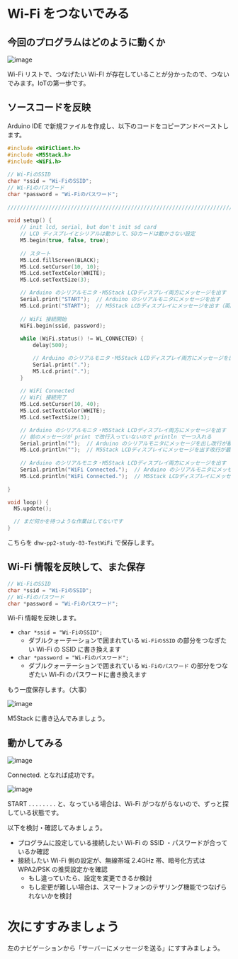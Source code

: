 # Wi-Fi をつないでみる

## 今回のプログラムはどのように動くか

![image](https://i.gyazo.com/255d8e3093f898093f0f8000b06b9182.png)

Wi-Fi リストで、つなげたい Wi-FI が存在していることが分かったので、つないでみます。IoTの第一歩です。

## ソースコードを反映

Arduino IDE で新規ファイルを作成し、以下のコードをコピーアンドペーストします。

```c
#include <WiFiClient.h>
#include <M5Stack.h>
#include <WiFi.h>
 
// Wi-FiのSSID
char *ssid = "Wi-FiのSSID";
// Wi-Fiのパスワード
char *password = "Wi-Fiのパスワード";
 
////////////////////////////////////////////////////////////////////////////////
   
void setup() {
    // init lcd, serial, but don't init sd card
    // LCD ディスプレイとシリアルは動かして、SDカードは動かさない設定
    M5.begin(true, false, true);
 
    // スタート
    M5.Lcd.fillScreen(BLACK);
    M5.Lcd.setCursor(10, 10);
    M5.Lcd.setTextColor(WHITE);
    M5.Lcd.setTextSize(3);

    // Arduino のシリアルモニタ・M5Stack LCDディスプレイ両方にメッセージを出す
    Serial.print("START");  // Arduino のシリアルモニタにメッセージを出す
    M5.Lcd.print("START");  // M5Stack LCDディスプレイにメッセージを出す（英語のみ）
     
    // WiFi 接続開始
    WiFi.begin(ssid, password);
   
    while (WiFi.status() != WL_CONNECTED) {
        delay(500);

        // Arduino のシリアルモニタ・M5Stack LCDディスプレイ両方にメッセージを出す
        Serial.print(".");
        M5.Lcd.print(".");
    }
 
    // WiFi Connected
    // WiFi 接続完了
    M5.Lcd.setCursor(10, 40);
    M5.Lcd.setTextColor(WHITE);
    M5.Lcd.setTextSize(3);

    // Arduino のシリアルモニタ・M5Stack LCDディスプレイ両方にメッセージを出す
    // 前のメッセージが print で改行入っていないので println で一つ入れる
    Serial.println("");  // Arduino のシリアルモニタにメッセージを出し改行が最後に入る
    M5.Lcd.println("");  // M5Stack LCDディスプレイにメッセージを出す改行が最後に入る（英語のみ） 
    
    // Arduino のシリアルモニタ・M5Stack LCDディスプレイ両方にメッセージを出す
    Serial.println("WiFi Connected.");  // Arduino のシリアルモニタにメッセージを出す
    M5.Lcd.println("WiFi Connected.");  // M5Stack LCDディスプレイにメッセージを出す（英語のみ）
   
}

void loop() {
  M5.update();

  // まだ何かを待つような作業はしてないです
}
```

こちらを `dhw-pp2-study-03-TestWiFi` で保存します。

## Wi-Fi 情報を反映して、また保存

```c
// Wi-FiのSSID
char *ssid = "Wi-FiのSSID";
// Wi-Fiのパスワード
char *password = "Wi-Fiのパスワード";
```

Wi-Fi 情報を反映します。

- `char *ssid = "Wi-FiのSSID";`
  - ダブルクォーテーションで囲まれている `Wi-FiのSSID` の部分をつなぎたい Wi-Fi の SSID に書き換えます
- `char *password = "Wi-Fiのパスワード";`
  - ダブルクォーテーションで囲まれている `Wi-Fiのパスワード` の部分をつなぎたい Wi-Fi のパスワードに書き換えます

もう一度保存します。（大事）

![image](https://i.gyazo.com/45b0fd6ce672dc9a0055d45aa290e235.png)

M5Stack に書き込んでみましょう。

## 動かしてみる

![image](https://i.gyazo.com/c272c1e6a5ba0025120ba324e25b10b3.jpg)

Connected. となれば成功です。

![image](https://i.gyazo.com/77ff933c65a4b9473b00fcc03ac33466.jpg)

START . . . . . . . . と、なっている場合は、Wi-Fi がつながらないので、ずっと探している状態です。

以下を検討・確認してみましょう。

- プログラムに設定している接続したい Wi-Fi の SSID ・パスワードが合っているか確認
- 接続したい Wi-Fi 側の設定が、無線帯域 2.4GHz 帯、暗号化方式は WPA2/PSK の推奨設定かを確認
  - もし違っていたら、設定を変更できるか検討
  - もし変更が難しい場合は、スマートフォンのテザリング機能でつなげられないかを検討

# 次にすすみましょう

左のナビゲーションから「サーバーにメッセージを送る」にすすみましょう。